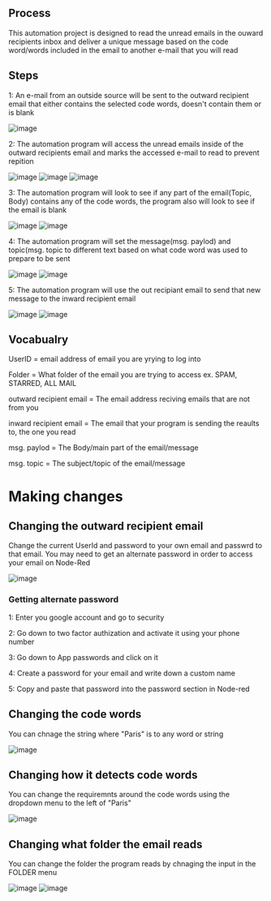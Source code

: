 ## Process
This automation project is designed to read the unread emails in the ouward recipients inbox and deliver a unique message based on the code word/words included in the email to another e-mail that you will read

## Steps
1: An e-mail from an outside source will be sent to the outward recipient email that either contains the selected code words, doesn't contain them or is blank

![image](https://github.com/0Domlightning0/Automation/assets/99225898/7451a61e-2c88-499d-91d1-5d98b03197ec)

2: The automation program will access the unread emails inside of the outward recipients email and marks the accessed e-mail to read to prevent repition 

![image](https://github.com/0Domlightning0/Automation/assets/99225898/1abbecdc-cc71-47a4-bfd0-b555db291433) ![image](https://github.com/0Domlightning0/Automation/assets/99225898/b3a0e82c-c3be-4fd6-8e78-2d4ee73db6de) ![image](https://github.com/0Domlightning0/Automation/assets/99225898/b94ea6a8-63c0-4393-91a5-09f6f6d99647)



3: The automation program will look to see if any part of the email(Topic, Body) contains any of the code words, the program also will look to see if the email is blank

![image](https://github.com/0Domlightning0/Automation/assets/99225898/9b867af2-5e86-41d9-8c98-0ee1f19743d5) ![image](https://github.com/0Domlightning0/Automation/assets/99225898/57d2cca3-55ce-4f91-b61e-ced37c5f5613)

4: The automation program will set the message(msg. paylod) and topic(msg. topic to different text based on what code word was used to prepare to be sent

![image](https://github.com/0Domlightning0/Automation/assets/99225898/bfbf166a-8bd1-4b8f-8600-19e7b04458cb) ![image](https://github.com/0Domlightning0/Automation/assets/99225898/2d64445c-1aea-4aae-8971-ab5a9cd9d2e8)


5: The automation program will use the out recipiant email to send that new message to the inward recipient email 

![image](https://github.com/0Domlightning0/Automation/assets/99225898/551334fc-2b67-4b7a-be8b-3676f6891f9c) ![image](https://github.com/0Domlightning0/Automation/assets/99225898/1496b923-a87f-4aa8-bed8-a4b91f4722d1)

## Vocabualry
UserID = email address of email you are yrying to log into 

Folder = What folder of the email you are trying to access ex. SPAM, STARRED, ALL MAIL

outward recipient email = The email address reciving emails that are not from you

inward recipient email = The email that your program is sending the reaults to, the one you read

msg. paylod = The Body/main part of the email/message

msg. topic = The subject/topic of the email/message

# Making changes 

## Changing the outward recipient email

Change the current UserId and password to your own email and passwrd to that email. You may need to get an alternate password in order to access your email on Node-Red

![image](https://github.com/0Domlightning0/Automation/assets/99225898/9406351f-c464-4602-bcf5-7d319fcf5ff5)

### Getting alternate password

1: Enter you google account and go to security 

2: Go down to two factor authization and activate it using your phone number

3: Go down to App passwords and click on it

4: Create a password for your email and write down a custom name

5: Copy and paste that password into the password section in Node-red 

## Changing the code words 

You can chnage the string where "Paris" is to any word or string

![image](https://github.com/0Domlightning0/Automation/assets/99225898/00f462d8-cff2-43da-83b6-cd4d45e514e6)

## Changing how it detects code words 

You can change the requiremnts around the code words using the dropdown menu to the left of "Paris"

![image](https://github.com/0Domlightning0/Automation/assets/99225898/74bd4fab-787f-4481-ab0a-7c644afc3b14)

## Changing what folder the email reads

You can change the folder the program reads by chnaging the input in the FOLDER menu

![image](https://github.com/0Domlightning0/Automation/assets/99225898/041a18da-45f0-4384-9ccf-42dd279f94a5) ![image](https://github.com/0Domlightning0/Automation/assets/99225898/a12b7329-16a8-41c2-adfc-2dd61815b4ff)













